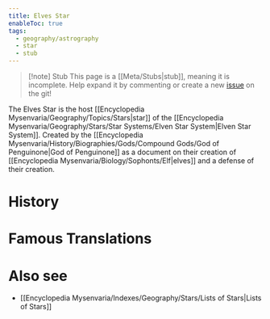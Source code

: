 ```yaml
---
title: Elves Star
enableToc: true
tags:
  - geography/astrography
  - star
  - stub
---
```


> [!note] Stub
> This page is a [[Meta/Stubs|stub]], meaning it is incomplete. Help expand it by commenting or create a new [issue](https://github.com/RagtimeGal/quartz--encyclopedia-mysenvaria/issues/new/choose) on the git!

The Elves Star is the host [[Encyclopedia Mysenvaria/Geography/Topics/Stars|star]] of the [[Encyclopedia Mysenvaria/Geography/Stars/Star Systems/Elven Star System|Elven Star System]]. Created by the [[Encyclopedia Mysenvaria/History/Biographies/Gods/Compound Gods/God of Penguinone|God of Penguinone]] as a document on their creation of [[Encyclopedia Mysenvaria/Biology/Sophonts/Elf|elves]] and a defense of their creation.
# History

# Famous Translations

# Also see
- [[Encyclopedia Mysenvaria/Indexes/Geography/Stars/Lists of Stars|Lists of Stars]]

